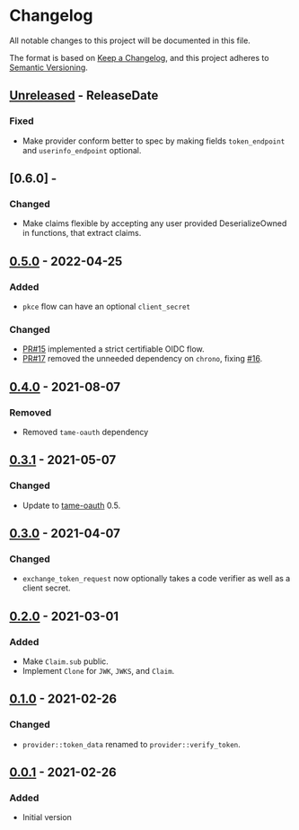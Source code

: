 <!-- markdownlint-disable blanks-around-headings blanks-around-lists no-duplicate-heading -->

# Changelog
All notable changes to this project will be documented in this file.

The format is based on [Keep a Changelog](https://keepachangelog.com/en/1.0.0/),
and this project adheres to [Semantic Versioning](https://semver.org/spec/v2.0.0.html).

<!-- next-header -->
## [Unreleased] - ReleaseDate
### Fixed
- Make provider conform better to spec by making fields `token_endpoint` and `userinfo_endpoint` optional.

## [0.6.0] - 
### Changed
- Make claims flexible by accepting any user provided DeserializeOwned in functions, 
that extract claims.

## [0.5.0] - 2022-04-25
### Added
- `pkce` flow can have an optional `client_secret`

### Changed
- [PR#15](https://github.com/EmbarkStudios/tame-oidc/pull/15) implemented a strict certifiable OIDC flow.
- [PR#17](https://github.com/EmbarkStudios/tame-oidc/pull/17) removed the unneeded dependency on `chrono`, fixing [#16](https://github.com/EmbarkStudios/tame-oidc/issues/16).

## [0.4.0] - 2021-08-07
### Removed
- Removed `tame-oauth` dependency

## [0.3.1] - 2021-05-07
### Changed
- Update to [tame-oauth](https://crates.io/crates/tame-oauth) 0.5.

## [0.3.0] - 2021-04-07
### Changed
- `exchange_token_request` now optionally takes a code verifier as well as a
  client secret.

## [0.2.0] - 2021-03-01
### Added

- Make `Claim.sub` public.
- Implement `Clone` for `JWK`, `JWKS`, and `Claim`.

## [0.1.0] - 2021-02-26
### Changed
- `provider::token_data` renamed to `provider::verify_token`.

## [0.0.1] - 2021-02-26
### Added
- Initial version

<!-- next-url -->
[Unreleased]: https://github.com/EmbarkStudios/tame-oidc/compare/0.5.0...HEAD
[0.5.0]: https://github.com/EmbarkStudios/tame-oidc/compare/0.4.0...0.5.0
[0.4.0]: https://github.com/EmbarkStudios/tame-oidc/compare/0.3.1...0.4.0
[0.3.1]: https://github.com/EmbarkStudios/tame-oidc/compare/0.3.0...0.3.1
[0.3.0]: https://github.com/EmbarkStudios/tame-oidc/compare/0.2.0...0.3.0
[0.2.0]: https://github.com/EmbarkStudios/tame-oidc/compare/0.1.0...0.2.0
[0.1.0]: https://github.com/EmbarkStudios/tame-oidc/compare/0.0.1...0.1.0
[0.0.1]: https://github.com/EmbarkStudios/tame-oidc/releases/tag/0.0.1
